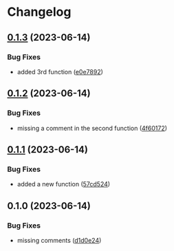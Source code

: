 # Changelog

## [0.1.3](https://github.com/mkanoor/test_kmn_456/compare/v0.1.2...v0.1.3) (2023-06-14)


### Bug Fixes

* added 3rd function ([e0e7892](https://github.com/mkanoor/test_kmn_456/commit/e0e78928637624044eca0dd5988bfb661ddaebbd))

## [0.1.2](https://github.com/mkanoor/test_kmn_456/compare/v0.1.1...v0.1.2) (2023-06-14)


### Bug Fixes

* missing a comment in the second function ([4f60172](https://github.com/mkanoor/test_kmn_456/commit/4f601725f686d5041e1fa36c6063c3c4703c535d))

## [0.1.1](https://github.com/mkanoor/test_kmn_456/compare/v0.1.0...v0.1.1) (2023-06-14)


### Bug Fixes

* added a new function ([57cd524](https://github.com/mkanoor/test_kmn_456/commit/57cd524cb859e0d53818cc1f1e3fdbfe05e27f21))

## 0.1.0 (2023-06-14)


### Bug Fixes

* missing comments ([d1d0e24](https://github.com/mkanoor/test_kmn_456/commit/d1d0e24cfdb66bca938d22ee08d736042ef865ad))
